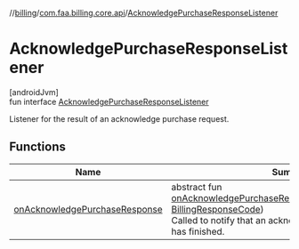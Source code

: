 //[billing](../../../index.md)/[com.faa.billing.core.api](../index.md)/[AcknowledgePurchaseResponseListener](index.md)

# AcknowledgePurchaseResponseListener

[androidJvm]\
fun interface [AcknowledgePurchaseResponseListener](index.md)

Listener for the result of an acknowledge purchase request.

## Functions

| Name | Summary |
|---|---|
| [onAcknowledgePurchaseResponse](on-acknowledge-purchase-response.md) | abstract fun [onAcknowledgePurchaseResponse](on-acknowledge-purchase-response.md)(billingResponseCode: [BillingResponseCode](../-billing-response-code/index.md))<br>Called to notify that an acknowledge purchase operation has finished. |
